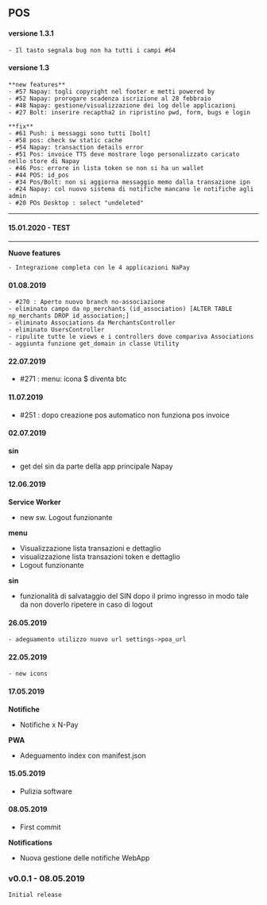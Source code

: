 ## POS

#### versione 1.3.1

    - Il tasto segnala bug non ha tutti i campi #64



#### versione 1.3

	**new features**
	- #57 Napay: togli copyright nel footer e metti powered by
	- #52 Napay: prorogare scadenza iscrizione al 28 febbraio
	- #48 Napay: gestione/visualizzazione dei log delle applicazioni
    - #27 Bolt: inserire recaptha2 in ripristino pwd, form, bugs e login

	**fix**
	- #61 Push: i messaggi sono tutti [bolt]
    - #58 pos: check sw static cache
    - #54 Napay: transaction details error
    - #51 Pos: invoice TTS deve mostrare logo personalizzato caricato nello store di Napay
    - #46 Pos: errore in lista token se non si ha un wallet
    - #44 POS: id_pos
    - #34 Pos/Bolt: non si aggiorna messaggio memo dalla transazione ipn
    - #24 Napay: col nuovo sistema di notifiche mancano le notifiche agli admin
    - #20 POs Desktop : select "undeleted"


------------------------------------------------
#### 15.01.2020 - TEST
------------------------------------------------
**Nuove features**

    - Integrazione completa con le 4 applicazioni NaPay


#### 01.08.2019
    - #270 : Aperto nuovo branch no-associazione
    - eliminato campo da np_merchants (id_association) [ALTER TABLE np_merchants DROP id_association;]
    - eliminato Associations da MerchantsController
    - eliminato UsersController
    - ripulite tutte le views e i controllers dove compariva Associations
    - aggiunta funzione get_domain in classe Utility

#### 22.07.2019
- #271 : menu: icona $ diventa btc

#### 11.07.2019
- #251 : dopo creazione pos automatico non funziona pos invoice

#### 02.07.2019
**sin**
- get del sin da parte della app principale Napay

#### 12.06.2019
**Service Worker**
- new sw. Logout funzionante

**menu**  
- Visualizzazione lista transazioni e dettaglio
- visualizzazione lista transazioni token e dettaglio
- Logout funzionante

**sin**
- funzionalità di salvataggio del SIN dopo il primo ingresso in modo tale da non doverlo ripetere in caso di logout

#### 26.05.2019
    - adeguamento utilizzo nuovo url settings->poa_url

#### 22.05.2019
    - new icons

#### 17.05.2019
**Notifiche**
- Notifiche x N-Pay

**PWA**
- Adeguamento index con manifest.json


#### 15.05.2019
- Pulizia software

#### 08.05.2019
- First commit

**Notifications**
- Nuova gestione delle notifiche WebApp


### v0.0.1 - 08.05.2019
    Initial release

